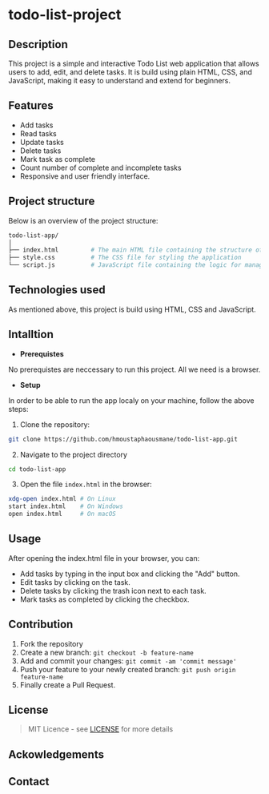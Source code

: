 # todo-list-project

## Description

This project is a simple and interactive Todo List web application that allows users to add, edit, and delete tasks. It is build using plain HTML, CSS, and JavaScript, making it easy to understand and extend for beginners.

## Features

- Add tasks
- Read tasks
- Update tasks
- Delete tasks
- Mark task as complete
- Count number of complete and incomplete tasks
- Responsive and user friendly interface.


## Project structure

Below is an overview of the project structure:

```graphql
todo-list-app/
│
├── index.html         # The main HTML file containing the structure of the app
├── style.css          # The CSS file for styling the application
└── script.js          # JavaScript file containing the logic for managing tasks
```

## Technologies used

As mentioned above, this project is build using HTML, CSS and JavaScript.

## Intalltion

- **Prerequistes**

No prerequistes are neccessary to run this project. All we need is a browser.

- **Setup**

In order to be able to run the app localy on your machine, follow the above steps:

1. Clone the repository:

```bash
git clone https://github.com/hmoustaphaousmane/todo-list-app.git
```

2. Navigate to the project directory

```bash
cd todo-list-app
```

3. Open the file `index.html` in the browser:

```bash
xdg-open index.html # On Linux
start index.html    # On Windows
open index.html     # On macOS
```

## Usage

After opening the index.html file in your browser, you can:

- Add tasks by typing in the input box and clicking the "Add" button.
- Edit tasks by clicking on the task.
- Delete tasks by clicking the trash icon next to each task.
- Mark tasks as completed by clicking the checkbox.

## Contribution

1. Fork the repository
2. Create a new branch: `git checkout -b feature-name`
3. Add and commit your changes: `git commit -am 'commit message'`
3. Push your feature to your newly created branch: `git push origin feature-name`
5. Finally create a Pull Request.

## License

> MIT Licence - see [LICENSE](LICENSE) for more details

## Ackowledgements

## Contact
